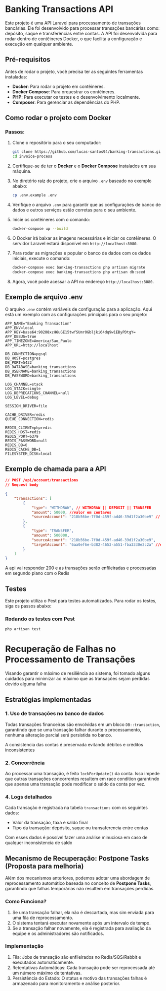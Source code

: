 # Banking Transactions API
Este projeto é uma API Laravel para processamento de transações bancárias. Ele foi desenvolvido para processar transações bancárias como: depósito, saque e transferências entre contas. A API foi desenvolvida para rodar dentro de contêineres Docker, o que facilita a configuração e execução em qualquer ambiente.

## Pré-requisitos
Antes de rodar o projeto, você precisa ter as seguintes ferramentas instaladas:
- **Docker**: Para rodar o projeto em contêineres.
- **Docker Compose**: Para orquestrar os contêineres.
- **PHP**: Para executar os testes e o desenvolvimento localmente.
- **Composer**: Para gerenciar as dependências do PHP.

## Como rodar o projeto com Docker

### Passos:

1. Clone o repositório para o seu computador:

    ```bash
    git clone https://github.com/lucas-santos94/banking-transactions.git
    cd invoice-process
    ```

2. Certifique-se de ter o **Docker** e o **Docker Compose** instalados em sua máquina.

3. No diretório raiz do projeto, crie o arquivo `.env` baseado no exemplo abaixo:

    ```bash
    cp .env.example .env
    ```

4. Verifique o arquivo `.env` para garantir que as configurações de banco de dados e outros serviços estão corretas para o seu ambiente.

5. Inicie os contêineres com o comando:

    ```bash
    docker-compose up --build
    ```

6. O Docker irá baixar as imagens necessárias e iniciar os contêineres. O servidor Laravel estará disponível em `http://localhost:8080`.

7. Para rodar as migrações e popular o banco de dados com os dados iniciais, execute o comando:

    ```bash
    docker-compose exec banking-transactions php artisan migrate
    docker-compose exec banking-transactions php artisan db:seed
    ```

8. Agora, você pode acessar a API no endereço `http://localhost:8080`.

## Exemplo de arquivo .env

O arquivo `.env` contém variáveis de configuração para a aplicação. Aqui está um exemplo com as configurações principais para o seu projeto:

```env
APP_NAME="Banking Transaction"
APP_ENV=local
APP_KEY=base64:902O8xzH6uGE15twfSUmr0Gbljki64dq9w1EByPDtgY=
APP_DEBUG=true
APP_TIMEZONE=America/Sao_Paulo
APP_URL=http://localhost

DB_CONNECTION=pgsql
DB_HOST=postgres
DB_PORT=5432
DB_DATABASE=banking_transactions
DB_USERNAME=banking_transactions
DB_PASSWORD=banking_transactions

LOG_CHANNEL=stack
LOG_STACK=single
LOG_DEPRECATIONS_CHANNEL=null
LOG_LEVEL=debug

SESSION_DRIVER=file

CACHE_DRIVER=redis
QUEUE_CONNECTION=redis

REDIS_CLIENT=phpredis
REDIS_HOST=redis
REDIS_PORT=6379
REDIS_PASSWORD=null
REDIS_DB=0
REDIS_CACHE_DB=1
FILESYSTEM_DISK=local
```

## Exemplo de chamada para a API

```json
// POST /api/account/transactions
// Request body

{
    "transactions": [
        {
            "type": "WITHDRAW", // WITHDRAW || DEPOSIT || TRANSFER
            "amount": 50000, //valor em centavos
            "sourceAccount": "218b56be-7f0d-459f-ad46-39d1f2a30be9" // id da conta
        },
        {
            "type": "TRANSFER",
            "amount": 500000,
            "sourceAccount": "218b56be-7f0d-459f-ad46-39d1f2a30be9",
            "targetAccount": "6aa0ef6e-b382-4653-a551-fba3330e2c2a" //obrigatório se o tipo de transação for TRANSFER
        }
    ]
}

```
A api vai responder 200 e as transações serão enfileiradas e processadas em segundo plano com o Redis

## Testes

Este projeto utiliza o Pest para testes automatizados. Para rodar os testes, siga os passos abaixo:

### Rodando os testes com Pest

```bash
php artisan test
```

# Recuperação de Falhas no Processamento de Transações
Visando garantir o máximo de resiliência ao sistema, foi tomado alguns cuidados para minimizar ao máximo que as transações sejam perdidas devido alguma falha

## Estratégias implementadas

### 1. Uso de transações no banco de dados
Todas transações financeiras são envolvidas em um bloco `DB::transaction`, garantindo que se uma transação falhar durante o processamento, nenhuma alteração parcial será persistida no banco.

A consistencia das contas é preservada evitando débitos e créditos inconsistentes

### 2. Concorrência
Ao processar uma transação, é feito `lockForUpdate()` da conta. Isso impede que outras transações concorrentes resultem em race condition garantindo que apenas uma transação pode modificar o saldo da conta por vez.

### 4. Logs detalhados
Cada transação é registrada na tabela `transactions` com os seguintes dados:
- Valor da transação, taxa e saldo final
- Tipo da transação: depósito, saque ou transaferencia entre contas

Com esses dados é possível fazer uma análise minuciosa em caso de qualquer inconsistencia de saldo

## Mecanismo de Recuperação: Postpone Tasks (Proposta para melhoria)
Além dos mecanismos anteriores, podemos adotar uma abordagem de reprocessamento automático baseada no conceito de **Postpone Tasks**, garantindo que falhas temporárias não resultem em transações perdidas.

### Como Funciona?
1. Se uma transação falhar, ela não é descartada, mas sim enviada para uma fila de reprocessamento.
2. O sistema tentará executar novamente após um intervalo de tempo.
3. Se a transação falhar novamente, ela é registrada para avaliação da equipe e os administradores são notificados.

### Implementação
1. Fila: Jobs de transação são enfileirados no Redis/SQS/Rabbit e executados automaticamente.
2. Retentativas Automáticas: Cada transação pode ser reprocessada até um número máximo de tentativas.
3. Persistência do Estado: O status e motivo das transações falhas é armazenado para monitoramento e análise posterior.

